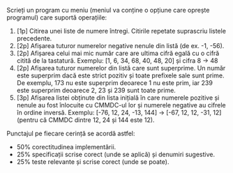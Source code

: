 Scrieți un program cu meniu (meniul va conține o opțiune care oprește programul) care suportă
operațiile:
1. [1p] Citirea unei liste de numere întregi. Citirile repetate suprascriu listele precedente.
2. [2p] Afișarea tuturor numerelor negative nenule din listă (de ex. -1, -56).
3. [2p] Afișarea celui mai mic număr care are ultima cifră egală cu o cifră citită de la tastatură.
Exemplu: [1, 6, 34, 68, 40, 48, 20] și cifra 8 -> 48
4. [2p] Afișarea tuturor numerelor din listă care sunt superprime. Un număr este superprim dacă este
strict pozitiv și toate prefixele sale sunt prime. De exemplu, 173 nu este superprim deoarece 1 nu
este prim, iar 239 este superprim deoarece 2, 23 și 239 sunt toate prime.
5. [3p] Afișarea listei obținute din lista inițială în care numerele pozitive și nenule au fost înlocuite cu
CMMDC-ul lor și numerele negative au cifrele în ordine inversă.
Exemplu: [-76, 12, 24, -13, 144] → [-67, 12, 12, -31, 12] (pentru că CMMDC dintre 12, 24 și 144
este 12).

Punctajul pe fiecare cerință se acordă astfel:
- 50% corectitudinea implementării.
- 25% specificații scrise corect (unde se aplică) și denumiri sugestive.
- 25% teste relevante și scrise corect (unde se poate).